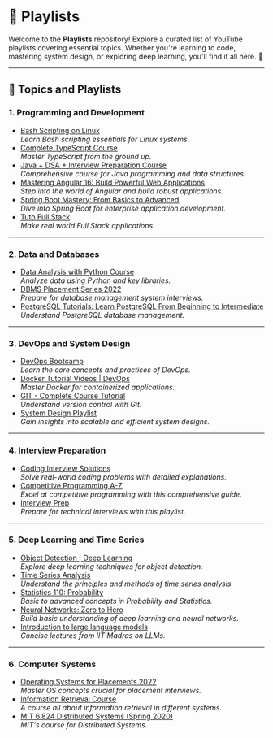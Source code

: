 # 🎵 Playlists

Welcome to the **Playlists** repository! Explore a curated list of YouTube playlists covering essential topics. Whether you're learning to code, mastering system design, or exploring deep learning, you'll find it all here. 🌟

---

## 📘 Topics and Playlists

### 1. **Programming and Development**
- [Bash Scripting on Linux](https://www.youtube.com/playlist?list=PLT98CRl2KxKGj-VKtApD8-zCqSaN2mD4w)  
  *Learn Bash scripting essentials for Linux systems.*
- [Complete TypeScript Course](https://www.youtube.com/playlist?list=PL_euSNU_eLbfJEwuNa43lM89yfev537Mj)  
  *Master TypeScript from the ground up.*
- [Java + DSA + Interview Preparation Course](https://www.youtube.com/playlist?list=PL9gnSGHSqcnr_DxHsP7AW9ftq0AtAyYqJ)  
  *Comprehensive course for Java programming and data structures.*
- [Mastering Angular 16: Build Powerful Web Applications](https://www.youtube.com/playlist?list=PL1BztTYDF-QNlGo5-g65Xj1mINHYk_FM9)  
  *Step into the world of Angular and build robust applications.*
- [Spring Boot Mastery: From Basics to Advanced](https://www.youtube.com/playlist?list=PLA3GkZPtsafacdBLdd3p1DyRd5FGfr3Ue)  
  *Dive into Spring Boot for enterprise application development.*
- [Tuto Full Stack](https://www.youtube.com/playlist?list=PLzKOkB99twFkIeefDUhijqMGejqdW0dPu)  
  *Make real world Full Stack applications.*
---

### 2. **Data and Databases**
- [Data Analysis with Python Course](https://www.youtube.com/playlist?list=PLWKjhJtqVAblvI1i46ScbKV2jH1gdL7VQ)  
  *Analyze data using Python and key libraries.*
- [DBMS Placement Series 2022](https://www.youtube.com/playlist?list=PLDzeHZWIZsTpukecmA2p5rhHM14bl2dHU)  
  *Prepare for database management system interviews.*
- [PostgreSQL Tutorials: Learn PostgreSQL From Beginning to Intermediate](https://www.youtube.com/playlist?list=PLk1kxccoEnNEtwGZW-3KAcAlhI_Guwh8x)  
  *Understand PostgreSQL database management.*

---

### 3. **DevOps and System Design**
- [DevOps Bootcamp](https://www.youtube.com/playlist?list=PL9gnSGHSqcnoqBXdMwUTRod4Gi3eac2Ak)  
  *Learn the core concepts and practices of DevOps.*  
- [Docker Tutorial Videos | DevOps](https://www.youtube.com/playlist?list=PL9ooVrP1hQOHUKuqGuiWLQoJ-LD25KxI5)  
  *Master Docker for containerized applications.*  
- [GIT - Complete Course Tutorial](https://www.youtube.com/playlist?list=PL_euSNU_eLbegnt7aR8I1gXfLhKZbxnYX)  
  *Understand version control with Git.*  
- [System Design Playlist](https://www.youtube.com/playlist?list=PLMCXHnjXnTnvo6alSjVkgxV-VH6EPyvoX)  
  *Gain insights into scalable and efficient system designs.*

---

### 4. **Interview Preparation**
- [Coding Interview Solutions](https://www.youtube.com/playlist?list=PLot-Xpze53leF0FeHz2X0aG3zd0mr1AW_)  
  *Solve real-world coding problems with detailed explanations.*  
- [Competitive Programming A-Z](https://www.youtube.com/playlist?list=PLMCXHnjXnTnucEu8lYMatA23OOi_De3Zp)  
  *Excel at competitive programming with this comprehensive guide.*  
- [Interview Prep](https://www.youtube.com/playlist?list=PLMCXHnjXnTnuX59JRYLwyr6IFkuqTr0oa)  
  *Prepare for technical interviews with this playlist.*

---

### 5. **Deep Learning and Time Series**
- [Object Detection | Deep Learning](https://www.youtube.com/playlist?list=PLv8Cp2NvcY8ATPRk4LycJWr5YWB_svhrW)  
  *Explore deep learning techniques for object detection.*  
- [Time Series Analysis](https://www.youtube.com/playlist?list=PLvcbYUQ5t0UHOLnBzl46_Q6QKtFgfMGc3)  
  *Understand the principles and methods of time series analysis.*
- [Statistics 110: Probability](https://www.youtube.com/playlist?list=PL2SOU6wwxB0uwwH80KTQ6ht66KWxbzTIo)  
  *Basic to advanced concepts in Probability and Statistics.*
- [Neural Networks: Zero to Hero](https://www.youtube.com/playlist?list=PLAqhIrjkxbuWI23v9cThsA9GvCAUhRvKZ)  
  *Build basic understanding of deep learning and neural networks.*
- [Introduction to large language models](https://www.youtube.com/playlist?list=PLZ2ps__7DhBbaMNZoyW2Hizl8DG6ikkjo)  
  *Concise lectures from IIT Madras on LLMs.*

---

### 6. **Computer Systems**
- [Operating Systems for Placements 2022](https://www.youtube.com/playlist?list=PLDzeHZWIZsTr3nwuTegHLa2qlI81QweYG)  
  *Master OS concepts crucial for placement interviews.*
- [Information Retrieval Course](https://www.youtube.com/playlist?list=PL0ZVw5-GryEkGAQT7lX7oIHqyDPeUyOMQ)  
  *A course all about information retrieval in different systems.*
- [MIT 6.824 Distributed Systems (Spring 2020)](https://www.youtube.com/playlist?list=PLrw6a1wE39_tb2fErI4-WkMbsvGQk9_UB)  
  *MIT's course for Distributed Systems.*
